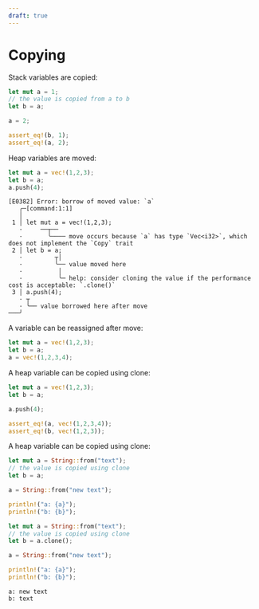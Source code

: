```yaml
---
draft: true
---
```


# Copying

Stack variables are copied:

```rust
let mut a = 1;
// the value is copied from a to b
let b = a;

a = 2;

assert_eq!(b, 1);
assert_eq!(a, 2);
```

Heap variables are moved:

```rust
let mut a = vec!(1,2,3);
let b = a;
a.push(4);
```

```output
[E0382] Error: borrow of moved value: `a`
   ╭─[command:1:1]
   │
 1 │ let mut a = vec!(1,2,3);
   ·     ──┬──
   ·       ╰──── move occurs because `a` has type `Vec<i32>`, which does not implement the `Copy` trait
 2 │ let b = a;
   ·         ┬│
   ·         ╰── value moved here
   ·          │
   ·          ╰─ help: consider cloning the value if the performance cost is acceptable: `.clone()`
 3 │ a.push(4);
   · ┬
   · ╰── value borrowed here after move
───╯
```

A variable can be reassigned after move:

```rust
let mut a = vec!(1,2,3);
let b = a;
a = vec!(1,2,3,4);
```

A heap variable can be copied using clone:

```rust
let mut a = vec!(1,2,3);
let b = a;

a.push(4);

assert_eq!(a, vec!(1,2,3,4));
assert_eq!(b, vec!(1,2,3));
```

A heap variable can be copied using clone:

```rust
let mut a = String::from("text");
// the value is copied using clone
let b = a;

a = String::from("new text");

println!("a: {a}");
println!("b: {b}");
```


```rust
let mut a = String::from("text");
// the value is copied using clone
let b = a.clone();

a = String::from("new text");

println!("a: {a}");
println!("b: {b}");
```

```output
a: new text
b: text
```

